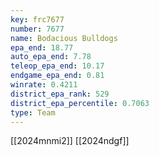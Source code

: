 ```yaml
---
key: frc7677
number: 7677
name: Bodacious Bulldogs
epa_end: 18.77
auto_epa_end: 7.78
teleop_epa_end: 10.17
endgame_epa_end: 0.81
winrate: 0.4211
district_epa_rank: 529
district_epa_percentile: 0.7063
type: Team
---
```

[[2024mnmi2]]
[[2024ndgf]]
